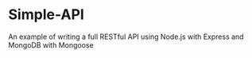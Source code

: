 # Simple-API
An example of writing a full RESTful API using Node.js with Express and MongoDB with Mongoose
